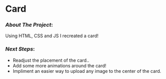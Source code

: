 # Card

### *About The Project*:

Using HTML, CSS and JS I recreated a card!

### *Next Steps*:
- Readjust the placement of the card..
- Add some more animations around the card!
- Impliment an easier way to upload any image to the center of the card.
